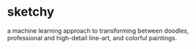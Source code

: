 # sketchy

a machine learning approach to transforming between doodles, professional and high-detail line-art, and colorful paintings.
